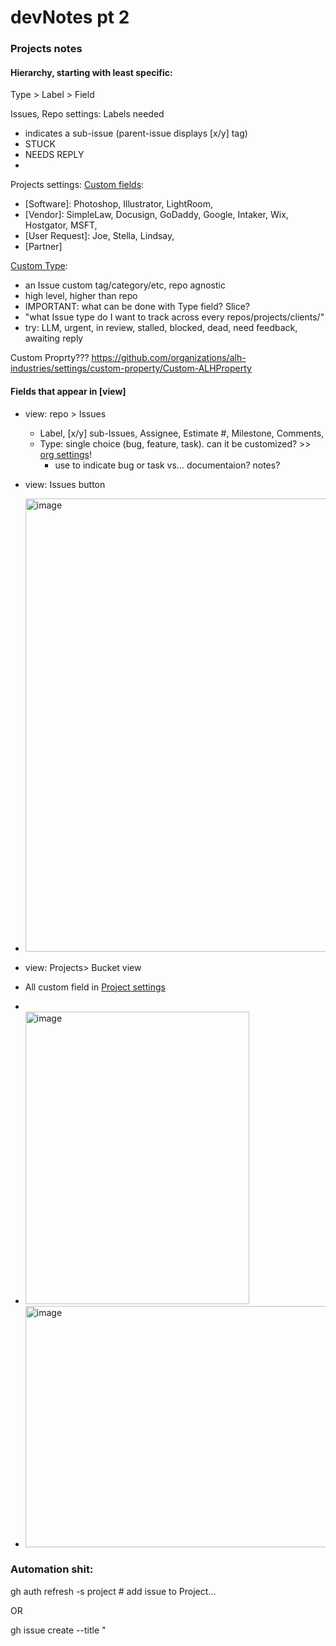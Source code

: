 # devNotes pt 2


### Projects notes

#### Hierarchy, starting with least specific:
Type > Label > Field 

Issues, Repo settings:
Labels needed
- indicates a sub-issue (parent-issue displays [x/y] tag)
- STUCK
- NEEDS REPLY
- 

Projects settings:
[Custom fields](https://github.com/orgs/alh-industries/projects/1/settings/fields/Status): 

- [Software]: Photoshop, Illustrator, LightRoom,  
- [Vendor]: SimpleLaw, Docusign, GoDaddy, Google, Intaker, Wix, Hostgator, MSFT, 
- [User Request]: Joe, Stella, Lindsay,
- [Partner]


[Custom Type](https://github.com/organizations/alh-industries/settings/issue-types): 
- an Issue custom tag/category/etc, repo agnostic 
- high level, higher than repo 
- IMPORTANT: what can be done with Type field? Slice? 
- "what Issue type do I want to track across every repos/projects/clients/"
- try: LLM, urgent, in review, stalled, blocked, dead, need feedback, awaiting reply 

Custom Proprty??? https://github.com/organizations/alh-industries/settings/custom-property/Custom-ALHProperty

#### Fields that appear in [view]
-  view: repo > Issues
   -  Label, [x/y] sub-Issues, Assignee, Estimate #, Milestone, Comments,
   -  Type: single choice (bug, feature, task). can it be customized? >> [org settings](https://github.com/organizations/alh-industries/settings/issue-types)!
      - use to indicate bug or task vs... documentaion? notes?
-  view: Issues button
-  <img width="876" height="725" alt="image" src="https://github.com/user-attachments/assets/8f7be898-6129-49d3-b6f1-93e0ff75453e" />

-  view: Projects> Bucket view
  -  All custom field in [Project settings](https://github.com/orgs/alh-industries/projects/1/settings)
  -
  -   <img width="358" height="468" alt="image" src="https://github.com/user-attachments/assets/a0f9fa21-f28b-4ca9-9a59-b1d343675fec" />
  -   <img width="904" height="386" alt="image" src="https://github.com/user-attachments/assets/1e7661a0-63a7-4e79-9d2c-ee62f9160800" />



### Automation shit: 

gh auth refresh -s project # add issue to Project...

OR 

gh issue create --title "
